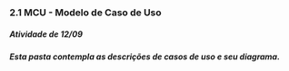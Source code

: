 ### 2.1 MCU - Modelo de Caso de Uso
##### Atividade de 12/09
##### Esta pasta contempla as descrições de casos de uso e seu diagrama.
